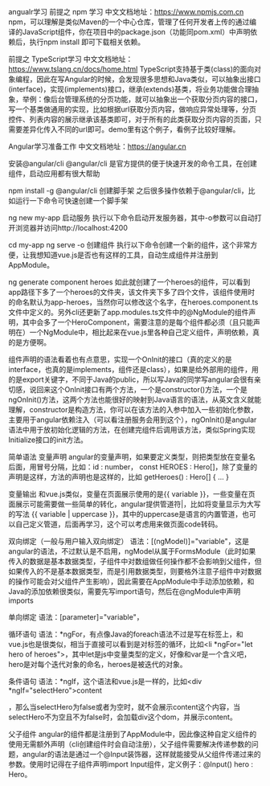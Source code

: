 angualr学习
前提之 npm 学习
中文文档地址：https://www.npmjs.com.cn npm，可以理解是类似Maven的一个中心仓库，管理了任何开发者上传的通过编译的JavaScript组件，你在项目中的package.json（功能同pom.xml）中声明依赖后，执行npm install 即可下载相关依赖。

前提之 TypeScript学习
中文文档地址：https://www.tslang.cn/docs/home.html TypeScript支持基于类(class)的面向对象编程，因此在写Angular的时候，会发现很多思想和Java类似，可以抽象出接口(interface)，实现(implements)接口，继承(extends)基类，将业务功能做合理抽象，举例：像后台管理系统的分页功能，就可以抽象出一个获取分页内容的接口，写一个基类做通用的实现，比如根据url获取分页内容，做响应异常处理等，分页控件、列表内容的展示继承该基类即可，对于所有的此类获取分页内容的页面，只需要差异化传入不同的url即可。demo里有这个例子，看例子比较好理解。

Angular学习准备工作
中文文档地址：https://angular.cn

安装@angular/cli
@angular/cli 是官方提供的便于快速开发的命令工具，在创建组件，启动应用都有很大帮助

npm install -g @angular/cli
创建脚手架
之后很多操作依赖于@angular/cli，比如运行一下命令可快速创建一个脚手架

ng new my-app
启动服务
执行以下命令启动开发服务器，其中-o参数可以自动打开浏览器并访问http://localhost:4200

cd my-app
ng serve -o
创建组件
执行以下命令创建一个新的组件，这个非常方便，让我想知道vue.js是否也有这样的工具，自动生成组件并注册到AppModule。

ng generate component heroes
如此就创建了一个heroes的组件，可以看到app路径下多了一个heroes的文件夹，该文件夹下多了四个文件，该组件使用时的命名默认为app-heroes，当然你可以修改这个名字，在heroes.component.ts文件中定义的。另外cli还更新了app.modules.ts文件中的@NgModule的组件声明，其中会多了一个HeroComponent，需要注意的是每个组件都必须（且只能声明在）一个NgModule中，相比起来在vue.js里各种自己定义组件，声明依赖，真的是方便啊。

组件声明的语法看着也有点意思，实现一个OnInit的接口（真的定义的是interface，也真的是implements，组件还是class），如果是给外部用的组件，用的是export关键字，不同于Java的public，所以写Java的同学写angular会很有亲切感，说回来这个OnInit接口有两个方法，一个是constructor()方法，一个是ngOnInit()方法，这两个方法也能很好的映射到Java语言的语法，从英文含义就能理解，constructor是构造方法，你可以在该方法的入参中加入一些初始化参数，主要用于angular依赖注入（可以看注册服务会用到这个），ngOnInit()是angular语法中用于放初始化逻辑的方法，在创建完组件后调用该方法，类似Spring实现Initialize接口的init方法。

简单语法
变量声明
angular的变量声明，如果要定义类型，则把类型放在变量名后面，用冒号分隔，比如：id : number， const HEROES : Hero[]，除了变量的声明是这样，方法的声明也是这样的，比如 getHeroes() : Hero[] { ... }

变量输出
和vue.js类似，变量在页面展示使用的是{{ variable }}，一些变量在页面展示可能需要做一些简单的转化，angular提供管道符|，比如将变量显示为大写的写法 {{ variable | uppercase }}，其中的uppercase是语言的内置管道，也可以自己定义管道，后面再学习，这个可以考虑用来做页面code转码。

双向绑定（一般与用户输入双向绑定）
语法：[(ngModel)]="variable"，这是angular的语法，不过默认是不启用，ngModel从属于FormsModule（此时如果传入的数据是基本数据类型，子组件中对数组做任何操作都不会影响到父组件，但如果传入的不是基本数据类型，而是引用数据类型，则要格外注意子组件中对数据的操作可能会对父组件产生影响），因此需要在AppModule中手动添加依赖，和Java的添加依赖很类似，需要先写import语句，然后在@ngModule中声明imports

单向绑定
语法：[parameter]="variable"，

循环语句
语法：*ngFor，有点像Java的foreach语法不过是写在标签上，和vue.js也是很类似，相当于直接可以看到是对标签的循环，比如<li *ngFor="let hero of heroes">，其中let是js中变量类型的定义，好像和var是一个含义吧，hero是对每个迭代对象的命名，heroes是被迭代的对象。

条件语句
语法：*ngIf，这个语法和vue.js是一样的，比如<div *ngIf="selectHero">content<div>，那么当selectHero为false或者为空时，就不会展示content这个内容，当selectHero不为空且不为false时，会加载div这个dom，并展示content。

父子组件
angular的组件都是注册到了AppModule中，因此像这种自定义组件的使用无需额外声明（cli创建组件时会自动注册），父子组件需要解决传递参数的问题，angular的语法是通过一个@Input装饰器，这样就能接受从父组件传递过来的参数。使用时记得在子组件声明import Input组件，定义例子：@Input() hero : Hero。

